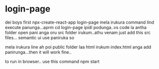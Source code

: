 # login-page

dei boys
first npx-create-react-app login-page
mela irukura command lind execute panunga...aprm cd login-page ipidi podunga..vs code la antha folder open pani anga oru src folder irukum..athu venam just add this src files...
semantic ui use paniruka so 
<link rel="stylesheet" href="https://cdnjs.cloudflare.com/ajax/libs/semantic-ui/2.5.0/semantic.min.css" integrity="sha512-KXol4x3sVoO+8ZsWPFI/r5KBVB/ssCGB5tsv2nVOKwLg33wTFP3fmnXa47FdSVIshVTgsYk/1734xSk9aFIa4A==" crossorigin="anonymous" referrerpolicy="no-referrer" />

mela irukura line ah poi public folder laa html irukum index.html anga add panirunga...then it will work fine..

to run in browser..
use this command
npm start
